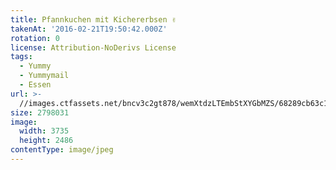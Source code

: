 ```yaml
---
title: Pfannkuchen mit Kichererbsen ✌
takenAt: '2016-02-21T19:50:42.000Z'
rotation: 0
license: Attribution-NoDerivs License
tags:
  - Yummy
  - Yummymail
  - Essen
url: >-
  //images.ctfassets.net/bncv3c2gt878/wemXtdzLTEmbStXYGbMZS/68289cb63c1ef757dede8eb65b79e827/pfannkuchen-mit-kichererbsen-_25234584586_o
size: 2798031
image:
  width: 3735
  height: 2486
contentType: image/jpeg
---
```


